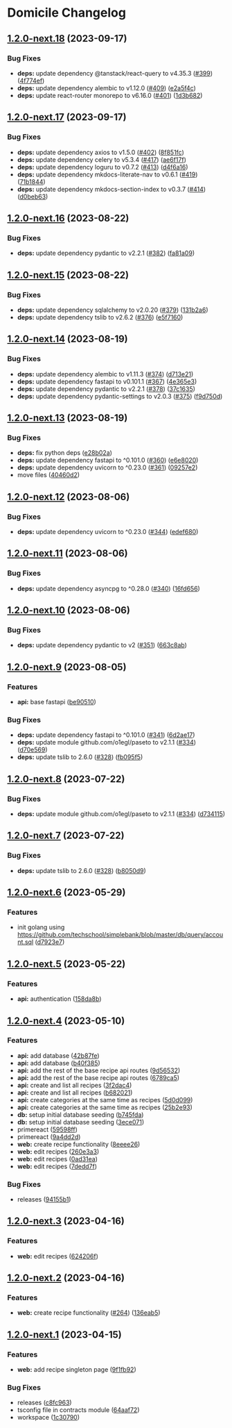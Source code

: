 # Domicile Changelog

## [1.2.0-next.18](https://github.com/domicileapp/domicile/compare/v1.2.0-next.17...v1.2.0-next.18) (2023-09-17)


### Bug Fixes

* **deps:** update dependency @tanstack/react-query to v4.35.3 ([#399](https://github.com/domicileapp/domicile/issues/399)) ([4f774ef](https://github.com/domicileapp/domicile/commit/4f774ef35194d65bd229608cd897044b97990fc4))
* **deps:** update dependency alembic to v1.12.0 ([#409](https://github.com/domicileapp/domicile/issues/409)) ([e2a5f4c](https://github.com/domicileapp/domicile/commit/e2a5f4c33d2202aeae572e7be341ed3ccd633851))
* **deps:** update react-router monorepo to v6.16.0 ([#401](https://github.com/domicileapp/domicile/issues/401)) ([1d3b682](https://github.com/domicileapp/domicile/commit/1d3b6829166c755557398a2e3e6d0c40c2aecbd5))

## [1.2.0-next.17](https://github.com/domicileapp/domicile/compare/v1.2.0-next.16...v1.2.0-next.17) (2023-09-17)


### Bug Fixes

* **deps:** update dependency axios to v1.5.0 ([#402](https://github.com/domicileapp/domicile/issues/402)) ([8f851fc](https://github.com/domicileapp/domicile/commit/8f851fc06631e806f5a2187a8e09d6d707e392e6))
* **deps:** update dependency celery to v5.3.4 ([#417](https://github.com/domicileapp/domicile/issues/417)) ([ae6f17f](https://github.com/domicileapp/domicile/commit/ae6f17fcaafc9527c1ed47ed4106a4ffcf8b7147))
* **deps:** update dependency loguru to v0.7.2 ([#413](https://github.com/domicileapp/domicile/issues/413)) ([d4f6a16](https://github.com/domicileapp/domicile/commit/d4f6a16572c6936fffd2789751887558b5ea8dc2))
* **deps:** update dependency mkdocs-literate-nav to v0.6.1 ([#419](https://github.com/domicileapp/domicile/issues/419)) ([71b1844](https://github.com/domicileapp/domicile/commit/71b1844efbca8102b36184226e89a73049dce7a9))
* **deps:** update dependency mkdocs-section-index to v0.3.7 ([#414](https://github.com/domicileapp/domicile/issues/414)) ([d0beb63](https://github.com/domicileapp/domicile/commit/d0beb637682843b85c6ed8a883977bb4c8dcd4f9))

## [1.2.0-next.16](https://github.com/domicileapp/domicile/compare/v1.2.0-next.15...v1.2.0-next.16) (2023-08-22)


### Bug Fixes

* **deps:** update dependency pydantic to v2.2.1 ([#382](https://github.com/domicileapp/domicile/issues/382)) ([fa81a09](https://github.com/domicileapp/domicile/commit/fa81a09efa416d5f9225fb3320a43987ccc47c1a))

## [1.2.0-next.15](https://github.com/domicileapp/domicile/compare/v1.2.0-next.14...v1.2.0-next.15) (2023-08-22)


### Bug Fixes

* **deps:** update dependency sqlalchemy to v2.0.20 ([#379](https://github.com/domicileapp/domicile/issues/379)) ([131b2a6](https://github.com/domicileapp/domicile/commit/131b2a6e57886077c1b324ae3832bc012ebf50f7))
* **deps:** update dependency tslib to v2.6.2 ([#376](https://github.com/domicileapp/domicile/issues/376)) ([e5f7160](https://github.com/domicileapp/domicile/commit/e5f716030dc8560d70c83a7fbc790d6877fc3eb5))

## [1.2.0-next.14](https://github.com/domicileapp/domicile/compare/v1.2.0-next.13...v1.2.0-next.14) (2023-08-19)


### Bug Fixes

* **deps:** update dependency alembic to v1.11.3 ([#374](https://github.com/domicileapp/domicile/issues/374)) ([d713e21](https://github.com/domicileapp/domicile/commit/d713e21b4d34c2876270946db68355af71980b79))
* **deps:** update dependency fastapi to v0.101.1 ([#367](https://github.com/domicileapp/domicile/issues/367)) ([4e365e3](https://github.com/domicileapp/domicile/commit/4e365e315f269d8bfe84be88a0e9aae8a958cc68))
* **deps:** update dependency pydantic to v2.2.1 ([#378](https://github.com/domicileapp/domicile/issues/378)) ([37c1635](https://github.com/domicileapp/domicile/commit/37c163558346ac9f42fc2e85372bd5907b297d8b))
* **deps:** update dependency pydantic-settings to v2.0.3 ([#375](https://github.com/domicileapp/domicile/issues/375)) ([f9d750d](https://github.com/domicileapp/domicile/commit/f9d750dfef243e3cd20d0685d989e78ac88b0f9e))

## [1.2.0-next.13](https://github.com/domicileapp/domicile/compare/v1.2.0-next.12...v1.2.0-next.13) (2023-08-19)


### Bug Fixes

* **deps:** fix python deps ([e28b02a](https://github.com/domicileapp/domicile/commit/e28b02a0d2b4ab8db5b4b72a82f499a1283cd90e))
* **deps:** update dependency fastapi to ^0.101.0 ([#360](https://github.com/domicileapp/domicile/issues/360)) ([e6e8020](https://github.com/domicileapp/domicile/commit/e6e8020d1150b95d4237e7888805816f95d9d2c8))
* **deps:** update dependency uvicorn to ^0.23.0 ([#361](https://github.com/domicileapp/domicile/issues/361)) ([09257e2](https://github.com/domicileapp/domicile/commit/09257e24f40923a69275e5340ab80efa957aaf3b))
* move files ([40460d2](https://github.com/domicileapp/domicile/commit/40460d2a4fe1e0e817dc4614cf477fa92a43608c))

## [1.2.0-next.12](https://github.com/domicileapp/domicile/compare/v1.2.0-next.11...v1.2.0-next.12) (2023-08-06)


### Bug Fixes

* **deps:** update dependency uvicorn to ^0.23.0 ([#344](https://github.com/domicileapp/domicile/issues/344)) ([edef680](https://github.com/domicileapp/domicile/commit/edef6809d7b57a08c6c2d199577a75b5c15726a9))

## [1.2.0-next.11](https://github.com/domicileapp/domicile/compare/v1.2.0-next.10...v1.2.0-next.11) (2023-08-06)


### Bug Fixes

* **deps:** update dependency asyncpg to ^0.28.0 ([#340](https://github.com/domicileapp/domicile/issues/340)) ([16fd656](https://github.com/domicileapp/domicile/commit/16fd656dca4dee20bc0bfc9e73ae234fafe3c2c8))

## [1.2.0-next.10](https://github.com/domicileapp/domicile/compare/v1.2.0-next.9...v1.2.0-next.10) (2023-08-06)


### Bug Fixes

* **deps:** update dependency pydantic to v2 ([#351](https://github.com/domicileapp/domicile/issues/351)) ([663c8ab](https://github.com/domicileapp/domicile/commit/663c8ab2d26bb428b92852c1da05e8055bf661ae))

## [1.2.0-next.9](https://github.com/domicileapp/domicile/compare/v1.2.0-next.8...v1.2.0-next.9) (2023-08-05)


### Features

* **api:** base fastapi ([be90510](https://github.com/domicileapp/domicile/commit/be905108fce07e0ca26ecd63c7735968466be382))


### Bug Fixes

* **deps:** update dependency fastapi to ^0.101.0 ([#341](https://github.com/domicileapp/domicile/issues/341)) ([6d2ae17](https://github.com/domicileapp/domicile/commit/6d2ae17fe9c8e35a3db2cb94df848c7a74f36098))
* **deps:** update module github.com/o1egl/paseto to v2.1.1 ([#334](https://github.com/domicileapp/domicile/issues/334)) ([d70e569](https://github.com/domicileapp/domicile/commit/d70e5693006078a111f8119ccf4fb69118e9e601))
* **deps:** update tslib to 2.6.0 ([#328](https://github.com/domicileapp/domicile/issues/328)) ([fb095f5](https://github.com/domicileapp/domicile/commit/fb095f59cc77cf5840026daff9758a9909446e2b))

## [1.2.0-next.8](https://github.com/domicileapp/domicile/compare/v1.2.0-next.7...v1.2.0-next.8) (2023-07-22)

### Bug Fixes

* **deps:** update module github.com/o1egl/paseto to v2.1.1 ([#334](https://github.com/domicileapp/domicile/issues/334)) ([d734115](https://github.com/domicileapp/domicile/commit/d734115b332da831462514f5fd8f212dd856c8a3))

## [1.2.0-next.7](https://github.com/domicileapp/domicile/compare/v1.2.0-next.6...v1.2.0-next.7) (2023-07-22)

### Bug Fixes

* **deps:** update tslib to 2.6.0 ([#328](https://github.com/domicileapp/domicile/issues/328)) ([b8050d9](https://github.com/domicileapp/domicile/commit/b8050d9fe071b7b6f0d5946d157ad3b44f3f6511))

## [1.2.0-next.6](https://github.com/domicileapp/domicile/compare/v1.2.0-next.5...v1.2.0-next.6) (2023-05-29)

### Features

* init golang using <https://github.com/techschool/simplebank/blob/master/db/query/account.sql> ([d7923e7](https://github.com/domicileapp/domicile/commit/d7923e781376555e115489f87f5a7211333b78cf))

## [1.2.0-next.5](https://github.com/domicileapp/domicile/compare/v1.2.0-next.4...v1.2.0-next.5) (2023-05-22)

### Features

* **api:** authentication ([158da8b](https://github.com/domicileapp/domicile/commit/158da8bbc68ced3f7c8794c20883c900703d1d16))

## [1.2.0-next.4](https://github.com/domicileapp/domicile/compare/v1.2.0-next.3...v1.2.0-next.4) (2023-05-10)

### Features

* **api:** add database ([42b87fe](https://github.com/domicileapp/domicile/commit/42b87fea7f8bc5c913c4766d59537656cda21989))
* **api:** add database ([b40f385](https://github.com/domicileapp/domicile/commit/b40f38522db0aad7f5bdda024cf57727e46846b7))
* **api:** add the rest of the base recipe api routes ([9d56532](https://github.com/domicileapp/domicile/commit/9d565321543b5b60042d166a59a5634a217cacdf))
* **api:** add the rest of the base recipe api routes ([6789ca5](https://github.com/domicileapp/domicile/commit/6789ca5895de538be3bb6da0015290c92d6f1b1f))
* **api:** create and list all recipes ([3f2dac4](https://github.com/domicileapp/domicile/commit/3f2dac480884d296f1ac5c409c3b0bd347d1d198))
* **api:** create and list all recipes ([b682021](https://github.com/domicileapp/domicile/commit/b6820215564c4cdfd27ca0c5405554d12093929a))
* **api:** create categories at the same time as recipes ([5d0d099](https://github.com/domicileapp/domicile/commit/5d0d099261d238ecba483eedaf766afde8c4d4f6))
* **api:** create categories at the same time as recipes ([25b2e93](https://github.com/domicileapp/domicile/commit/25b2e93ae5402d008d4f2adaa6c0bcf1a8e4262d))
* **db:** setup initial database seeding ([b745fda](https://github.com/domicileapp/domicile/commit/b745fdaa329a096c4c4c9901acb8e4ba383c49a8))
* **db:** setup initial database seeding ([3ece071](https://github.com/domicileapp/domicile/commit/3ece071641472315859b63f7d75b78567ed60ba2))
* primereact ([59598ff](https://github.com/domicileapp/domicile/commit/59598ff091178e5fe28653ef7ab70064dc0c5e4c))
* primereact ([9a4dd2d](https://github.com/domicileapp/domicile/commit/9a4dd2d77cf2d1e86c0d6ca8a022c5896936dee5))
* **web:** create recipe functionality ([8eeee26](https://github.com/domicileapp/domicile/commit/8eeee2671df71cd38c09c094efc687b8de1ce249))
* **web:** edit recipes ([260e3a3](https://github.com/domicileapp/domicile/commit/260e3a30ba428057e156605302da2132a55e91fc))
* **web:** edit recipes ([0ad31ea](https://github.com/domicileapp/domicile/commit/0ad31ea192f5d15dbc6dd5f4c865ad3bf639295e))
* **web:** edit recipes ([7dedd7f](https://github.com/domicileapp/domicile/commit/7dedd7f740e7352ccc2b6b60ebd5fd4b63e07b28))

### Bug Fixes

* releases ([94155b1](https://github.com/domicileapp/domicile/commit/94155b19e02b2cee74fd849295d016ba471a6868))

## [1.2.0-next.3](https://github.com/domicileapp/domicile/compare/v1.2.0-next.2...v1.2.0-next.3) (2023-04-16)

### Features

* **web:** edit recipes ([624206f](https://github.com/domicileapp/domicile/commit/624206fa3e8c3ecec55a2c302798deaf113dbdaf))

## [1.2.0-next.2](https://github.com/domicileapp/domicile/compare/v1.2.0-next.1...v1.2.0-next.2) (2023-04-16)

### Features

* **web:** create recipe functionality ([#264](https://github.com/domicileapp/domicile/issues/264)) ([136eab5](https://github.com/domicileapp/domicile/commit/136eab53ec64aeda8c91a55c955a22034e421603))

## [1.2.0-next.1](https://github.com/domicileapp/domicile/compare/v1.1.1...v1.2.0-next.1) (2023-04-15)

### Features

* **web:** add recipe singleton page ([9f1fb92](https://github.com/domicileapp/domicile/commit/9f1fb92352eab386f249029b288ad61402551799))

### Bug Fixes

* releases ([c8fc963](https://github.com/domicileapp/domicile/commit/c8fc96372ad6d53ed672b015149a5c84a46257d7))
* tsconfig file in contracts module ([64aaf72](https://github.com/domicileapp/domicile/commit/64aaf72ce78ce3864f63d89fd8e147d0120ae732))
* workspace ([1c30790](https://github.com/domicileapp/domicile/commit/1c30790cae27d962ce4b8e5a69e05fbb9a2e9b52))

